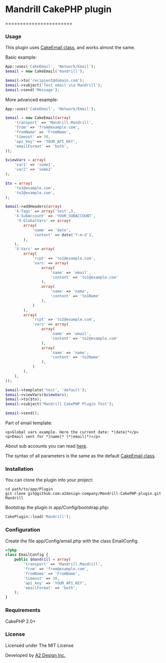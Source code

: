 # Mandrill CakePHP plugin

=======================

### Usage

This plugin uses [CakeEmail class](http://book.cakephp.org/2.0/en/core-utility-libraries/email.html), and works almost the same.

Basic example:

```php
App::uses('CakeEmail', 'Network/Email');
$email = new CakeEmail('mandrill');

$email->to('recipient@domain.com');
$email->subject('Test email via Mandrill');
$email->send('Message');
```

More advanced example:

```php
App::uses('CakeEmail', 'Network/Email');

$email = new CakeEmail(array(
    'transport' => 'Mandrill.Mandrill',
    'from' => 'from@example.com',
    'fromName' => 'FromName',
    'timeout' => 30,
    'api_key' => 'YOUR_API_KEY',
    'emailFormat' => 'both',
));

$viewVars = array(
    'var1' => 'some1',
    'var2' => 'some2'
);

$to = array(
    'to1@example.com',
    'to2@example.com',
);

$email->addHeaders(array(
    'X-Tags' => array('test',),
    'X-SubAccount' => 'YOUR_SUBACCOUNT',
     'X-GlobalVars' => array(
        array(
            'name' => 'date',
            'content' => date('Y-m-d'),
        ),
    ),
    'X-Vars' => array(
        array(
            'rcpt' => 'to1@example.com',
            'vars' => array(
                array(
                    'name' => 'email',
                    'content' => 'to1@example.com'
                ),
                array(
                    'name' => 'name',
                    'content' => 'to1Name'
                ),
            )
        ),
        array(
            'rcpt' => 'to2@example.com',
            'vars' => array(
                array(
                    'name' => 'email',
                    'content' => 'to2@example.com'
                ),
                array(
                    'name' => 'name',
                    'content' => 'to2Name'
                ),
            )
        ),
    ),
));

$email->template('test', 'default');
$email->viewVars($viewVars);
$email->to($to);
$email->subject('Mandrill CakePHP Plugin Test');

$email->send();
```

Part of email template:

```
<p>Global vars example. Here the current date: *|date|*</p>
<p>Email sent for *|name|* (*|email|*)</p>
```

About sub accounts you can read [here](http://help.mandrill.com/forums/22476178-Subaccounts-Basics).

The syntax of all parameters is the same as the default [CakeEmail class](http://book.cakephp.org/2.0/en/core-utility-libraries/email.html).

### Installation

You can clone the plugin into your project:

```
cd path/to/app/Plugin
git clone git@github.com:a2design-company/Mandrill-CakePHP-plugin.git Mandrill
```

Bootstrap the plugin in app/Config/bootstrap.php:

```php
CakePlugin::load('Mandrill');
```

### Configuration

Create the file app/Config/email.php with the class EmailConfig.

```php
<?php
class EmailConfig {
	public $mandrill = array(
        'transport' => 'Mandrill.Mandrill',
        'from' => 'from@example.com',
        'fromName' => 'FromName',
        'timeout' => 30,
        'api_key' => 'YOUR_API_KEY',
        'emailFormat' => 'both',
    );
}
```


### Requirements

CakePHP 2.0+

### License

Licensed under The MIT License

Developed by [A2 Design Inc.](http://www.a2design.biz)